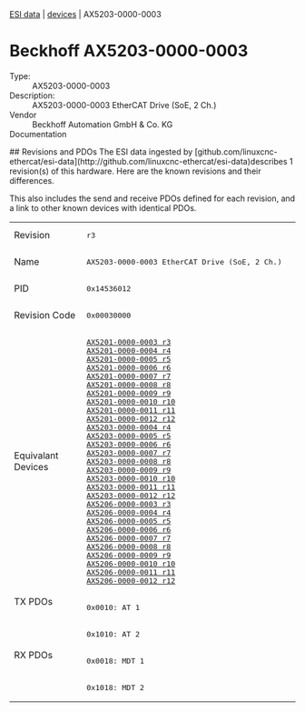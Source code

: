 <div class="nav"><a href="/esi-data">ESI data</a> | <a href="/esi-data/devices">devices</a> | AX5203-0000-0003</div>

#  Beckhoff AX5203-0000-0003

<dl>
  <dt>Type:</dt><dd>AX5203-0000-0003</dd>
  <dt>Description:</dt><dd>AX5203-0000-0003 EtherCAT Drive (SoE, 2 Ch.)</dd>
  <dt>Vendor</dt><dd>Beckhoff Automation GmbH & Co. KG</dd>
  <dt>Documentation</dt><dd><a href=""></a></dd>
</dl>
## Revisions and PDOs
The ESI data ingested by [github.com/linuxcnc-ethercat/esi-data](http://github.com/linuxcnc-ethercat/esi-data)describes 1 revision(s) of this hardware.  Here are the known revisions and their differences.

This also includes the send and receive PDOs defined for each revision, and a link to other known devices with identical PDOs.

<table>
<tr >
<td class="first">Revision</td>
<td ><pre>r3</pre></td>
</tr>
<tr >
<td class="first">Name</td>
<td ><pre>AX5203-0000-0003 EtherCAT Drive (SoE, 2 Ch.)</pre></td>
</tr>
<tr >
<td class="first">PID</td>
<td ><pre>0x14536012</pre></td>
</tr>
<tr >
<td class="first">Revision Code</td>
<td ><pre>0x00030000</pre></td>
</tr>
<tr >
<td class="first">Equivalant Devices</td>
<td ><pre><a href="AX5201-0000-0003">AX5201-0000-0003 r3</a><br/><a href="AX5201-0000-0004">AX5201-0000-0004 r4</a><br/><a href="AX5201-0000-0005">AX5201-0000-0005 r5</a><br/><a href="AX5201-0000-0006">AX5201-0000-0006 r6</a><br/><a href="AX5201-0000-0007">AX5201-0000-0007 r7</a><br/><a href="AX5201-0000-0008">AX5201-0000-0008 r8</a><br/><a href="AX5201-0000-0009">AX5201-0000-0009 r9</a><br/><a href="AX5201-0000-0010">AX5201-0000-0010 r10</a><br/><a href="AX5201-0000-0011">AX5201-0000-0011 r11</a><br/><a href="AX5201-0000-0012">AX5201-0000-0012 r12</a><br/><a href="AX5203-0000-0004">AX5203-0000-0004 r4</a><br/><a href="AX5203-0000-0005">AX5203-0000-0005 r5</a><br/><a href="AX5203-0000-0006">AX5203-0000-0006 r6</a><br/><a href="AX5203-0000-0007">AX5203-0000-0007 r7</a><br/><a href="AX5203-0000-0008">AX5203-0000-0008 r8</a><br/><a href="AX5203-0000-0009">AX5203-0000-0009 r9</a><br/><a href="AX5203-0000-0010">AX5203-0000-0010 r10</a><br/><a href="AX5203-0000-0011">AX5203-0000-0011 r11</a><br/><a href="AX5203-0000-0012">AX5203-0000-0012 r12</a><br/><a href="AX5206-0000-0003">AX5206-0000-0003 r3</a><br/><a href="AX5206-0000-0004">AX5206-0000-0004 r4</a><br/><a href="AX5206-0000-0005">AX5206-0000-0005 r5</a><br/><a href="AX5206-0000-0006">AX5206-0000-0006 r6</a><br/><a href="AX5206-0000-0007">AX5206-0000-0007 r7</a><br/><a href="AX5206-0000-0008">AX5206-0000-0008 r8</a><br/><a href="AX5206-0000-0009">AX5206-0000-0009 r9</a><br/><a href="AX5206-0000-0010">AX5206-0000-0010 r10</a><br/><a href="AX5206-0000-0011">AX5206-0000-0011 r11</a><br/><a href="AX5206-0000-0012">AX5206-0000-0012 r12</a></pre></td>
</tr>
<tr class="txpdo pdosection">
<td class="first" rowspan=2 valign=top>TX PDOs</td>
<td><pre>0x0010: AT 1</pre></td>
<td></td>
</tr>
<tr class="txpdo pdosection">
<td ><pre>0x1010: AT 2</pre></td>
</tr>
<tr class="rxpdo pdosection">
<td class="first" rowspan=2 valign=top>RX PDOs</td>
<td><pre>0x0018: MDT 1</pre></td>
<td></td>
</tr>
<tr class="rxpdo pdosection">
<td ><pre>0x1018: MDT 2</pre></td>
</tr>
</table>
